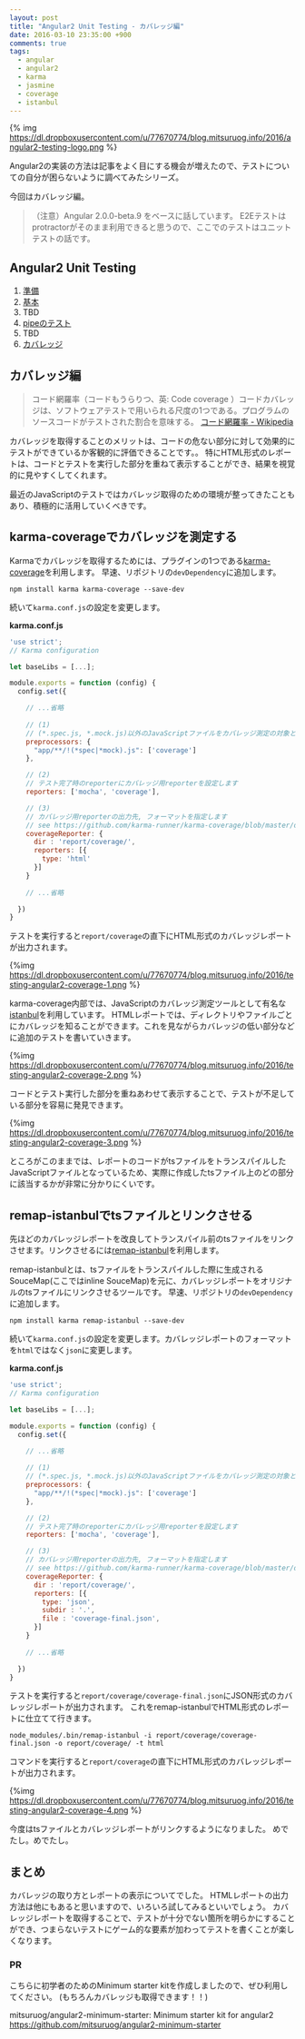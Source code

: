```yaml
---
layout: post
title: "Angular2 Unit Testing - カバレッジ編"
date: 2016-03-10 23:35:00 +900
comments: true
tags:
  - angular
  - angular2
  - karma
  - jasmine
  - coverage
  - istanbul
---
```


{% img https://dl.dropboxusercontent.com/u/77670774/blog.mitsuruog.info/2016/angular2-testing-logo.png %}

Angular2の実装の方法は記事をよく目にする機会が増えたので、テストについての自分が困らないように調べてみたシリーズ。

今回はカバレッジ編。

<!-- more -->

> （注意）Angular 2.0.0-beta.9 をベースに話しています。
E2Eテストはprotractorがそのまま利用できると思うので、ここでのテストはユニットテストの話です。

## Angular2 Unit Testing

1. [準備](/2016/03/how-to-test-angular2-application-1.html)
1. [基本](/2016/03/how-to-test-angular2-application-basic.html)
1. TBD
1. [pipeのテスト](/2016/03/how-to-test-angular2-application-pipe.html)
1. TBD
1. [カバレッジ](/2016/03/how-to-test-angular2-application-coverage.html)

## カバレッジ編

> コード網羅率（コードもうらりつ、英: Code coverage ）コードカバレッジは、ソフトウェアテストで用いられる尺度の1つである。プログラムのソースコードがテストされた割合を意味する。
[コード網羅率 - Wikipedia](https://ja.wikipedia.org/wiki/%E3%82%B3%E3%83%BC%E3%83%89%E7%B6%B2%E7%BE%85%E7%8E%87)

カバレッジを取得することのメリットは、コードの危ない部分に対して効果的にテストができているか客観的に評価できることです。。
特にHTML形式のレポートは、コードとテストを実行した部分を重ねて表示することができ、結果を視覚的に見やすくしてくれます。

最近のJavaScriptのテストではカバレッジ取得のための環境が整ってきたこともあり、積極的に活用していくべきです。

## karma-coverageでカバレッジを測定する

Karmaでカバレッジを取得するためには、プラグインの1つである[karma-coverage](https://github.com/karma-runner/karma-coverage)を利用します。
早速、リポジトリの`devDependency`に追加します。

```
npm install karma karma-coverage --save-dev
```

続いて`karma.conf.js`の設定を変更します。

**karma.conf.js**
```js
'use strict';
// Karma configuration

let baseLibs = [...];

module.exports = function (config) {
  config.set({

    // ...省略
    
    // (1)
    // (*.spec.js, *.mock.js)以外のJavaScriptファイルをカバレッジ測定の対象とします
    preprocessors: {
      "app/**/!(*spec|*mock).js": ['coverage']
    },

    // (2)
    // テスト完了時のreporterにカバレッジ用reporterを設定します
    reporters: ['mocha', 'coverage'],

    // (3)
    // カバレッジ用reporterの出力先, フォーマットを指定します
    // see https://github.com/karma-runner/karma-coverage/blob/master/docs/configuration.md
    coverageReporter: {
      dir : 'report/coverage/',
      reporters: [{
        type: 'html'
      }]
    }
    
    // ...省略

  })
}
```

テストを実行すると`report/coverage`の直下にHTML形式のカバレッジレポートが出力されます。

{%img https://dl.dropboxusercontent.com/u/77670774/blog.mitsuruog.info/2016/testing-angular2-coverage-1.png %}

karma-coverage内部では、JavaScriptのカバレッジ測定ツールとして有名な[istanbul](https://github.com/gotwarlost/istanbul)を利用しています。
HTMLレポートでは、ディレクトリやファイルごとにカバレッジを知ることができます。これを見ながらカバレッジの低い部分などに追加のテストを書いていきます。

{%img https://dl.dropboxusercontent.com/u/77670774/blog.mitsuruog.info/2016/testing-angular2-coverage-2.png %}

コードとテスト実行した部分を重ねあわせて表示することで、テストが不足している部分を容易に発見できます。

{%img https://dl.dropboxusercontent.com/u/77670774/blog.mitsuruog.info/2016/testing-angular2-coverage-3.png %}

ところがこのままでは、レポートのコードがtsファイルをトランスパイルしたJavaScriptファイルとなっているため、実際に作成したtsファイル上のどの部分に該当するかが非常に分かりにくいです。

## remap-istanbulでtsファイルとリンクさせる

先ほどのカバレッジレポートを改良してトランスパイル前のtsファイルをリンクさせます。リンクさせるには[remap-istanbul](https://github.com/SitePen/remap-istanbul)を利用します。

remap-istanbulとは、tsファイルをトランスパイルした際に生成されるSouceMap(ここではinline SouceMap)を元に、カバレッジレポートをオリジナルのtsファイルにリンクさせるツールです。
早速、リポジトリの`devDependency`に追加します。

```
npm install karma remap-istanbul --save-dev
```

続いて`karma.conf.js`の設定を変更します。カバレッジレポートのフォーマットを`html`ではなく`json`に変更します。

**karma.conf.js**
```js
'use strict';
// Karma configuration

let baseLibs = [...];

module.exports = function (config) {
  config.set({

    // ...省略
    
    // (1)
    // (*.spec.js, *.mock.js)以外のJavaScriptファイルをカバレッジ測定の対象とします
    preprocessors: {
      "app/**/!(*spec|*mock).js": ['coverage']
    },

    // (2)
    // テスト完了時のreporterにカバレッジ用reporterを設定します
    reporters: ['mocha', 'coverage'],

    // (3)
    // カバレッジ用reporterの出力先, フォーマットを指定します
    // see https://github.com/karma-runner/karma-coverage/blob/master/docs/configuration.md
    coverageReporter: {
      dir : 'report/coverage/',
      reporters: [{
        type: 'json',
        subdir : '.',
        file : 'coverage-final.json',
      }]
    }
    
    // ...省略

  })
}
```

テストを実行すると`report/coverage/coverage-final.json`にJSON形式のカバレッジレポートが出力されます。
これをremap-istanbulでHTML形式のレポートに仕立てて行きます。

```
node_modules/.bin/remap-istanbul -i report/coverage/coverage-final.json -o report/coverage/ -t html
```

コマンドを実行すると`report/coverage`の直下にHTML形式のカバレッジレポートが出力されます。

{%img https://dl.dropboxusercontent.com/u/77670774/blog.mitsuruog.info/2016/testing-angular2-coverage-4.png %}

今度はtsファイルとカバレッジレポートがリンクするようになりました。
めでたし。めでたし。

## まとめ

カバレッジの取り方とレポートの表示についてでした。
HTMLレポートの出力方法は他にもあると思いますので、いろいろ試してみるといいでしょう。
カバレッジレポートを取得することで、テストが十分でない箇所を明らかにすることができ、つまらないテストにゲーム的な要素が加わってテストを書くことが楽しくなります。

### PR

こちらに初学者のためのMinimum starter kitを作成しましたので、ぜひ利用してください。
(もちろんカバレッジも取得できます！！)

mitsuruog/angular2-minimum-starter: Minimum starter kit for angular2 https://github.com/mitsuruog/angular2-minimum-starter